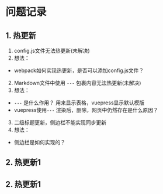 # 问题记录

## 1. 热更新

1. config.js文件无法热更新(未解决)
  1. 想法：
  - webpack如何实现热更新，是否可以添加config.js文件？
2. Markdown文件中使用 `---` 包裹内容无法热更新(未解决)
  1. 想法：
  - `---` 是什么作用？
    用来显示表格，vuepress显示默认模版
  - vuepress使用`---` 渲染后，删除，网页中仍然存在是什么原因？
3. 二级标题更新，侧边栏不能实现同步更新
  1. 想法：
  - 侧边栏是如何实现的？
## 2. 热更新1
## 2. 热更新1